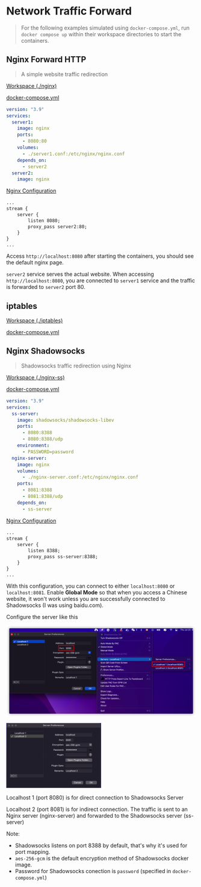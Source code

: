 # Network Traffic Forward

> For the following examples simulated using `docker-compose.yml`, run `docker compose up` within their workspace directories to start the containers.

## Nginx Forward HTTP

> A simple website traffic redirection

[Workspace (./nginx)](./nginx)

[docker-compose.yml](./nginx/docker-compose.yml)

```yaml
version: "3.9"
services:
  server1:
    image: nginx
    ports:
      - 8080:80
    volumes: 
      - ./server1.conf:/etc/nginx/nginx.conf
    depends_on:
      - server2
  server2:
    image: nginx
```

[Nginx Configuration](./nginx/server1.conf)

```properties
...
stream {
    server {
        listen 8080;
        proxy_pass server2:80;
    }
}
...
```

Access `http://localhost:8080` after starting the containers, you should see the default nginx page.

`server2` service serves the actual website. When accessing `http://localhost:8080`, you are connected to `server1` service and the traffic is forwarded to `server2` port 80.


## iptables

[Workspace (./iptables)](./iptables)

[docker-compose.yml](./iptables/docker-compose.yml)



## Nginx Shadowsocks

> Shadowsocks traffic redirection using Nginx

[Workspace (./nginx-ss)](./nginx-ss)

[docker-compose.yml](./nginx-ss/docker-compose.yml)


```yaml
version: "3.9"
services:
  ss-server:
    image: shadowsocks/shadowsocks-libev
    ports:
      - 8080:8388
      - 8080:8388/udp
    environment:
      - PASSWORD=password
  nginx-server:
    image: nginx
    volumes:
      - ./nginx-server.conf:/etc/nginx/nginx.conf
    ports:
      - 8081:8388
      - 8081:8388/udp
    depends_on:
      - ss-server
```

[Nginx Configuration](./nginx-ss/nginx-server.conf)

```properties
...
stream {
    server {
        listen 8388;
        proxy_pass ss-server:8388;
    }
}
...
```

With this configuration, you can connect to either `localhost:8080` or `localhost:8081`. Enable **Global Mode** so that when you access a Chinese website, it won't work unless you are successfully connected to Shadowsocks (I was using baidu.com).

Configure the server like this


![image-20210722092146245](README.assets/image-20210722092146245.png)

<img src="README.assets/image-20210722092403593.png" alt="image-20210722092403593" width="50%;" />

Localhost 1 (port 8080) is for direct connection to Shadowsocks Server

Localhost 2 (port 8081) is for indirect connection. The traffic is sent to an Nginx server (nginx-server) and forwarded to the Shadowsocks server (ss-server)

Note: 
- Shadowsocks listens on port 8388 by default, that's why it's used for port mapping. 
- `aes-256-gcm` is the default encryption method of Shadowsocks docker image.
- Password for Shadowsocks conection is `password` (specified in `docker-compose.yml`)